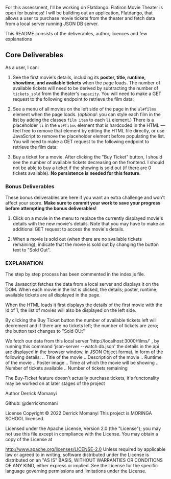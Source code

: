 
For this assessment, I'll be working on Flatdango. Flatiron Movie Theater is open for business! I will be building out an application, Flatdango, that allows a user to purchase movie tickets from the theater and fetch data from a local server running JSON DB server.


This README consists of the deliverables, author, licences and few explanations
## Core Deliverables

As a user, I can:

1. See the first movie's details, including its **poster, title, runtime,
   showtime, and available tickets** when the page loads. The number of
   available tickets will need to be derived by subtracting the number of
   `tickets_sold` from the theater's `capacity`. You will need to make a GET
   request to the following endpoint to retrieve the film data:


2. See a menu of all movies on the left side of the page in the `ul#films`
   element when the page loads. (_optional_: you can style each film in the list
   by adding the classes `film item` to each `li` element.) There is a
   placeholder `li` in the `ul#films` element that is hardcoded in the HTML —
   feel free to remove that element by editing the HTML file directly, or use
   JavaScript to remove the placeholder element before populating the list. You
   will need to make a GET request to the following endpoint to retrieve the
   film data:


3. Buy a ticket for a movie. After clicking the "Buy Ticket" button, I should
   see the number of available tickets decreasing on the frontend. I should not
   be able to buy a ticket if the showing is sold out (if there are 0 tickets
   available). **No persistence is needed for this feature**.

### Bonus Deliverables

These bonus deliverables are here if you want an extra challenge and won't
affect your score. **Make sure to commit your work to save your progress before
attempting the bonus deliverables!**

1. Click on a movie in the menu to replace the currently displayed movie's
   details with the new movie's details. Note that you may have to make an
   additional GET request to access the movie's details.

2. When a movie is sold out (when there are no available tickets remaining),
   indicate that the movie is sold out by changing the button text to "Sold
   Out". 


 ### EXPLANATION 

 The step by step process has been commented in the index.js file. 

The Javascript fetches the data from a local server and displays it on the DOM. When each movie in the list is clicked, the details; poster, runtime, available tickets are all displayed in the page. 

When the HTML loads it first displays the details of the first movie with the Id of 1, the list of movies will also be displayed on the left side.

By clicking the Buy Ticket button the number of available tickets left will decrement and if there are no tickets left; the number of tickets are zero; the button text changes to "Sold OUt"

We fetch our data from this local server  'http://localhost:3000/films/' , by running this command 'json-server --watch db.json' the details in the api are displayed in the browser window, in JSON Object format, in form of the following details:
.. Title of the movie
.. Description of the movie
.. Runtime of the movie
.. Poster image
.. Time at which the movie will be showing
.. Number of tickets available
.. Number of tickets remaining

The Buy-Ticket feature doesn't actually purchase tickets, it's functonality may be worked on at later stages of the project






   
Author Derrick Momanyi

Github: @derrickmomani

License Copyright © 2022 Derrick Momanyi This project is MORINGA SCHOOL licensed.

Licensed under the Apache License, Version 2.0 (the "License"); you may not use this file except in compliance with the License. You may obtain a copy of the License at

http://www.apache.org/licenses/LICENSE-2.0
Unless required by applicable law or agreed to in writing, software distributed under the License is distributed on an "AS IS" BASIS, WITHOUT WARRANTIES OR CONDITIONS OF ANY KIND, either express or implied. See the License for the specific language governing permissions and limitations under the License.